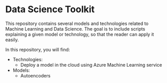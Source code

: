 # Data Science Toolkit

This repository contains several models and technologies related to Machine Learning and Data Science. The goal is to include scripts explaining a given model or technology, so that the reader can apply it easily.

In this repository, you will find:
- Technologies:
    - Deploy a model in the cloud using Azure Machine Learning service
- Models:
    - Autoencoders